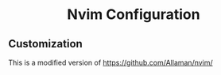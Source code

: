 <h1 align="center">Nvim Configuration</h1>

## Customization

This is a modified version of <https://github.com/Allaman/nvim/>
